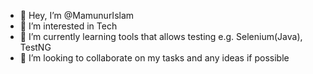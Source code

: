 - 👋 Hey, I’m @MamunurIslam
- 👀 I’m interested in Tech
- 🌱 I’m currently learning tools that allows testing e.g. Selenium(Java), TestNG
- 💞️ I’m looking to collaborate on my tasks and any ideas if possible

<!---
MamunurIslam/MamunurIslam is a ✨ special ✨ repository because its `README.md` (this file) appears on your GitHub profile.
You can click the Preview link to take a look at your changes.
--->
